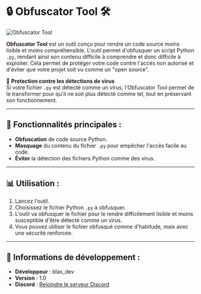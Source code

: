 # 🔒 **Obfuscator Tool** 🛠️

![Obfuscator Tool](https://media.discordapp.net/attachments/1304916161355317268/1307818942496116746/image.png?ex=673bb0cd&is=673a5f4d&hm=b12bc6821bd60a0336f86e5c96a12a52cab8d95f914e80b3df492f4012898532&=&format=webp&quality=lossless)

**Obfuscator Tool** est un outil conçu pour rendre un code source moins lisible et moins compréhensible. L'outil permet d'obfusquer un script Python `.py`, rendant ainsi son contenu difficile à comprendre et donc difficile à exploiter. Cela permet de protéger votre code contre l'accès non autorisé et d'éviter que votre projet soit vu comme un "open source".

🦠 **Protection contre les détections de virus**  
Si votre fichier `.py` est détecté comme un virus, l'Obfuscator Tool permet de le transformer pour qu'il ne soit plus détecté comme tel, tout en préservant son fonctionnement.

---

## 🚀 **Fonctionnalités principales** :

- **Obfuscation** de code source Python.
- **Masquage** du contenu du fichier `.py` pour empêcher l'accès facile au code.
- **Éviter** la détection des fichiers Python comme des virus.

---

## 📊 **Utilisation** :

1. Lancez l'outil.
2. Choisissez le fichier Python `.py` à obfusquer.
3. L'outil va obfusquer le fichier pour le rendre difficilement lisible et moins susceptible d'être détecté comme un virus.
4. Vous pouvez utiliser le fichier obfusqué comme d'habitude, mais avec une sécurité renforcée.

---

## 💬 **Informations de développement** :

- **Développeur** : blax_dev
- **Version** : 1.0
- **Discord** : [Rejoindre le serveur Discord](https://discord.gg/backgen)
